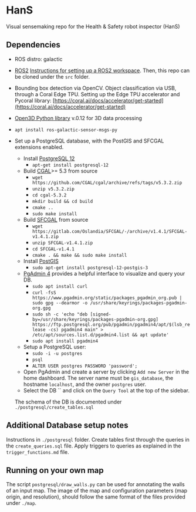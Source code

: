 # HanS
Visual sensemaking repo for the Health &amp; Safety robot inspector (HanS)

## Dependencies

* ROS distro: galactic 
* [ROS2](https://docs.ros.org/en/galactic/Installation.html) 
  [Instructions for setting up a ROS2 workspace](https://docs.ros.org/en/galactic/Tutorials/Workspace/Creating-A-Workspace.html). 
  Then, this repo can be cloned under the ```src``` folder. 
  
* Bounding box detection via OpenCV. 
  Object classification via USB, through a Coral Edge TPU.
  Setting up the Edge TPU accelerator and Pycoral library: [https://coral.ai/docs/accelerator/get-started](https://coral.ai/docs/accelerator/get-started)

* [Open3D Python library](http://www.open3d.org/docs/0.12.0/introduction.html) v.0.12 for 3D data processing

* ```apt install ros-galactic-sensor-msgs-py```

* Set up a PostgreSQL database, with the PostGIS and SFCGAL extensions enabled. 

    - Install [PostgreSQL 12](https://www.postgresql.org/download/linux/ubuntu/)
      - `apt-get install postgresql-12`
    - Build [CGAL](https://github.com/CGAL/cgal)>= 5.3 from source
      - `wget https://github.com/CGAL/cgal/archive/refs/tags/v5.3.2.zip`
      - `unzip v5.3.2.zip`
      - `cd cgal-5.3.2`
      - `mkdir build && cd build`
      - `cmake .. `
      - `sudo make install`
    - Build [SFCGAL](https://gitlab.com/Oslandia/SFCGAL) from source
      - `wget https://gitlab.com/Oslandia/SFCGAL/-/archive/v1.4.1/SFCGAL-v1.4.1.zip`
      - `unzip SFCGAL-v1.4.1.zip`
      - `cd SFCGAL-v1.4.1`
      - `cmake . && make && sudo make install`
    - Install [PostGIS](https://postgis.net/install/)
      - `sudo apt-get install postgresql-12-postgis-3`
    - [PgAdmin 4](https://www.pgadmin.org/download/pgadmin-4-apt/) provides a helpful interface to visualize and query your DB.
      - `sudo apt install curl`
      - `curl -fsS https://www.pgadmin.org/static/packages_pgadmin_org.pub | sudo gpg --dearmor -o /usr/share/keyrings/packages-pgadmin-org.gpg`
      - `sudo sh -c 'echo "deb [signed-by=/usr/share/keyrings/packages-pgadmin-org.gpg] https://ftp.postgresql.org/pub/pgadmin/pgadmin4/apt/$(lsb_release -cs) pgadmin4 main" > /etc/apt/sources.list.d/pgadmin4.list && apt update'`
      - `sudo apt install pgadmin4`
    - Setup a PostgreSQL user:
      - `sudo -i -u postgres`
      - `psql`
      - `ALTER USER postgres PASSWORD 'password';`
    - Open PgAdmin and create a server by clicking `Add new Server` in the home dashboard. The server name must be `gis_database`, the hostname `localhost`, and the owner `postgres` user. 
    - Select the DB `` and click on the `Query Tool` at the top of the sidebar.
      
    <!---Once PgAdmin is up and running, create a database that you can access with admin privileges. 
    By default, the code expects a DB user with the same name of the $USER variable on Linux with admin privileges.  
    
    To enable postGIS and SFCGAL on your DB, run the following commands from the query editor in PgAdmin:
      ```
    CREATE EXTENSION postgis;
    CREATE EXTENSION postgis_sfcgal;
    ```
    -->
    The schema of the DB is documented under ```./postgresql/create_tables.sql```


## Additional Database setup notes
Instructions in ```./postgresql``` folder. 
Create tables first through the queries in the ```create_queries.sql``` file.
Apply triggers to queries as explained in the ```trigger_functions.md``` file.

## Running on your own map
The script ```postgresql/draw_walls.py``` can be used for annotating the walls of an input map.
The image of the map and configuration parameters (map origin, and resolution), should 
follow the same format of the files provided under ```./map```. 
